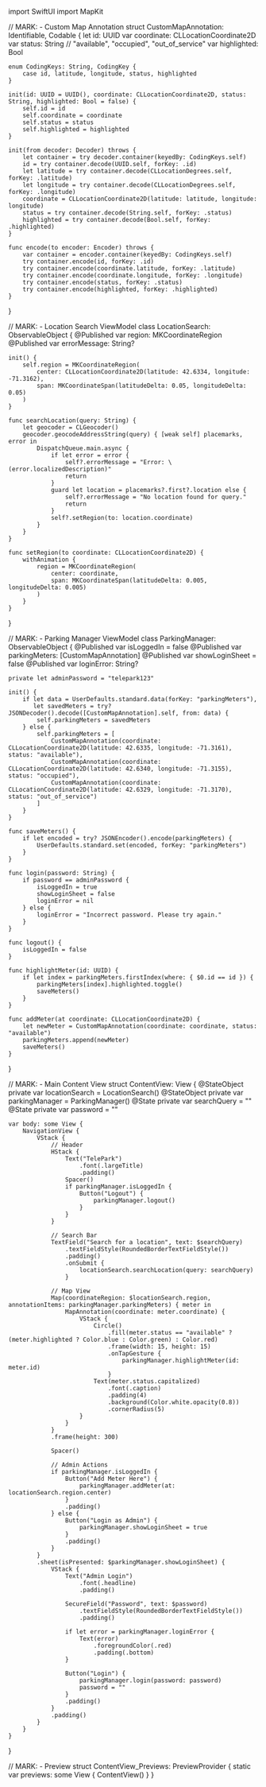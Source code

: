 import SwiftUI
import MapKit

// MARK: - Custom Map Annotation
struct CustomMapAnnotation: Identifiable, Codable {
    let id: UUID
    var coordinate: CLLocationCoordinate2D
    var status: String // "available", "occupied", "out_of_service"
    var highlighted: Bool

    enum CodingKeys: String, CodingKey {
        case id, latitude, longitude, status, highlighted
    }

    init(id: UUID = UUID(), coordinate: CLLocationCoordinate2D, status: String, highlighted: Bool = false) {
        self.id = id
        self.coordinate = coordinate
        self.status = status
        self.highlighted = highlighted
    }

    init(from decoder: Decoder) throws {
        let container = try decoder.container(keyedBy: CodingKeys.self)
        id = try container.decode(UUID.self, forKey: .id)
        let latitude = try container.decode(CLLocationDegrees.self, forKey: .latitude)
        let longitude = try container.decode(CLLocationDegrees.self, forKey: .longitude)
        coordinate = CLLocationCoordinate2D(latitude: latitude, longitude: longitude)
        status = try container.decode(String.self, forKey: .status)
        highlighted = try container.decode(Bool.self, forKey: .highlighted)
    }

    func encode(to encoder: Encoder) throws {
        var container = encoder.container(keyedBy: CodingKeys.self)
        try container.encode(id, forKey: .id)
        try container.encode(coordinate.latitude, forKey: .latitude)
        try container.encode(coordinate.longitude, forKey: .longitude)
        try container.encode(status, forKey: .status)
        try container.encode(highlighted, forKey: .highlighted)
    }
}

// MARK: - Location Search ViewModel
class LocationSearch: ObservableObject {
    @Published var region: MKCoordinateRegion
    @Published var errorMessage: String?

    init() {
        self.region = MKCoordinateRegion(
            center: CLLocationCoordinate2D(latitude: 42.6334, longitude: -71.3162),
            span: MKCoordinateSpan(latitudeDelta: 0.05, longitudeDelta: 0.05)
        )
    }

    func searchLocation(query: String) {
        let geocoder = CLGeocoder()
        geocoder.geocodeAddressString(query) { [weak self] placemarks, error in
            DispatchQueue.main.async {
                if let error = error {
                    self?.errorMessage = "Error: \(error.localizedDescription)"
                    return
                }
                guard let location = placemarks?.first?.location else {
                    self?.errorMessage = "No location found for query."
                    return
                }
                self?.setRegion(to: location.coordinate)
            }
        }
    }

    func setRegion(to coordinate: CLLocationCoordinate2D) {
        withAnimation {
            region = MKCoordinateRegion(
                center: coordinate,
                span: MKCoordinateSpan(latitudeDelta: 0.005, longitudeDelta: 0.005)
            )
        }
    }
}

// MARK: - Parking Manager ViewModel
class ParkingManager: ObservableObject {
    @Published var isLoggedIn = false
    @Published var parkingMeters: [CustomMapAnnotation]
    @Published var showLoginSheet = false
    @Published var loginError: String?

    private let adminPassword = "telepark123"

    init() {
        if let data = UserDefaults.standard.data(forKey: "parkingMeters"),
           let savedMeters = try? JSONDecoder().decode([CustomMapAnnotation].self, from: data) {
            self.parkingMeters = savedMeters
        } else {
            self.parkingMeters = [
                CustomMapAnnotation(coordinate: CLLocationCoordinate2D(latitude: 42.6335, longitude: -71.3161), status: "available"),
                CustomMapAnnotation(coordinate: CLLocationCoordinate2D(latitude: 42.6340, longitude: -71.3155), status: "occupied"),
                CustomMapAnnotation(coordinate: CLLocationCoordinate2D(latitude: 42.6329, longitude: -71.3170), status: "out_of_service")
            ]
        }
    }

    func saveMeters() {
        if let encoded = try? JSONEncoder().encode(parkingMeters) {
            UserDefaults.standard.set(encoded, forKey: "parkingMeters")
        }
    }

    func login(password: String) {
        if password == adminPassword {
            isLoggedIn = true
            showLoginSheet = false
            loginError = nil
        } else {
            loginError = "Incorrect password. Please try again."
        }
    }

    func logout() {
        isLoggedIn = false
    }

    func highlightMeter(id: UUID) {
        if let index = parkingMeters.firstIndex(where: { $0.id == id }) {
            parkingMeters[index].highlighted.toggle()
            saveMeters()
        }
    }

    func addMeter(at coordinate: CLLocationCoordinate2D) {
        let newMeter = CustomMapAnnotation(coordinate: coordinate, status: "available")
        parkingMeters.append(newMeter)
        saveMeters()
    }
}

// MARK: - Main Content View
struct ContentView: View {
    @StateObject private var locationSearch = LocationSearch()
    @StateObject private var parkingManager = ParkingManager()
    @State private var searchQuery = ""
    @State private var password = ""

    var body: some View {
        NavigationView {
            VStack {
                // Header
                HStack {
                    Text("TelePark")
                        .font(.largeTitle)
                        .padding()
                    Spacer()
                    if parkingManager.isLoggedIn {
                        Button("Logout") {
                            parkingManager.logout()
                        }
                    }
                }

                // Search Bar
                TextField("Search for a location", text: $searchQuery)
                    .textFieldStyle(RoundedBorderTextFieldStyle())
                    .padding()
                    .onSubmit {
                        locationSearch.searchLocation(query: searchQuery)
                    }

                // Map View
                Map(coordinateRegion: $locationSearch.region, annotationItems: parkingManager.parkingMeters) { meter in
                    MapAnnotation(coordinate: meter.coordinate) {
                        VStack {
                            Circle()
                                .fill(meter.status == "available" ? (meter.highlighted ? Color.blue : Color.green) : Color.red)
                                .frame(width: 15, height: 15)
                                .onTapGesture {
                                    parkingManager.highlightMeter(id: meter.id)
                                }
                            Text(meter.status.capitalized)
                                .font(.caption)
                                .padding(4)
                                .background(Color.white.opacity(0.8))
                                .cornerRadius(5)
                        }
                    }
                }
                .frame(height: 300)

                Spacer()

                // Admin Actions
                if parkingManager.isLoggedIn {
                    Button("Add Meter Here") {
                        parkingManager.addMeter(at: locationSearch.region.center)
                    }
                    .padding()
                } else {
                    Button("Login as Admin") {
                        parkingManager.showLoginSheet = true
                    }
                    .padding()
                }
            }
            .sheet(isPresented: $parkingManager.showLoginSheet) {
                VStack {
                    Text("Admin Login")
                        .font(.headline)
                        .padding()

                    SecureField("Password", text: $password)
                        .textFieldStyle(RoundedBorderTextFieldStyle())
                        .padding()

                    if let error = parkingManager.loginError {
                        Text(error)
                            .foregroundColor(.red)
                            .padding(.bottom)
                    }

                    Button("Login") {
                        parkingManager.login(password: password)
                        password = ""
                    }
                    .padding()
                }
                .padding()
            }
        }
    }
}

// MARK: - Preview
struct ContentView_Previews: PreviewProvider {
    static var previews: some View {
        ContentView()
    }
}
